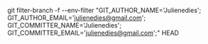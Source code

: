 git filter-branch -f --env-filter "GIT_AUTHOR_NAME='Julienedies'; GIT_AUTHOR_EMAIL='julienedies@gmail.com'; GIT_COMMITTER_NAME='Julienedies'; GIT_COMMITTER_EMAIL='julienedies@gmail.com';" HEAD
